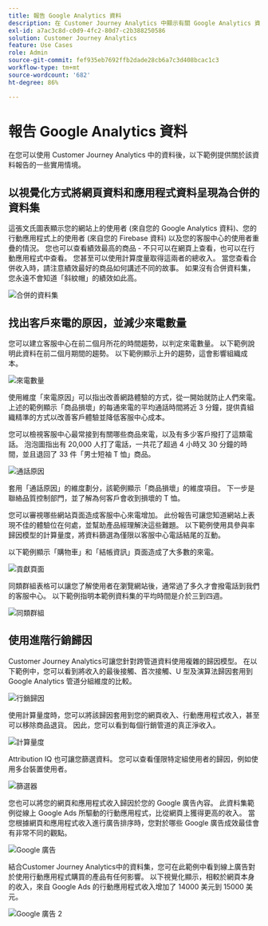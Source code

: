 ```yaml
---
title: 報告 Google Analytics 資料
description: 在 Customer Journey Analytics 中顯示有關 Google Analytics 資料的實用報表
exl-id: a7ac3c8d-c0d9-4fc2-80d7-c2b388250586
solution: Customer Journey Analytics
feature: Use Cases
role: Admin
source-git-commit: fef935eb7692ffb2dade28cb6a7c3d408bcac1c3
workflow-type: tm+mt
source-wordcount: '682'
ht-degree: 86%

---
```


# 報告 Google Analytics 資料

在您可以使用 Customer Journey Analytics 中的資料後，以下範例提供關於該資料報告的一些實用情境。

## 以視覺化方式將網頁資料和應用程式資料呈現為合併的資料集

這張文氏圖表顯示您的網站上的使用者 (來自您的 Google Analytics 資料)、您的行動應用程式上的使用者 (來自您的 Firebase 資料) 以及您的客服中心的使用者重疊的情況。 您也可以查看績效最高的商品 - 不只可以在網頁上查看，也可以在行動應用程式中查看。 您甚至可以使用計算度量取得這兩者的總收入。 當您查看合併收入時，請注意績效最好的商品如何講述不同的故事。 如果沒有合併資料集，您永遠不會知道「斜紋帽」的績效如此高。

![合併的資料集](../../assets/combined-datasets.png)

## 找出客戶來電的原因，並減少來電數量

您可以建立客服中心在前二個月所花的時間趨勢，以判定來電數量。 以下範例說明此資料在前二個月期間的趨勢。 以下範例顯示上升的趨勢，這會影響組織成本。

![來電數量](../../assets/call-volume.png)

使用維度「來電原因」可以指出改善網路體驗的方式，從一開始就防止人們來電。 上述的範例顯示「商品損壞」的每通來電的平均通話時間將近 3 分鐘，提供貴組織精準的方式以改善客戶體驗並降低客服中心成本。

您可以檢視客服中心最常接到有關哪些商品來電，以及有多少客戶撥打了這類電話。 泡泡圖指出有 20,000 人打了電話，一共花了超過 4 小時又 30 分鐘的時間，並且退回了 33 件「男士短袖 T 恤」商品。

![通話原因](../../assets/call-reason.png)

套用「通話原因」的維度劃分，該範例顯示「商品損壞」的維度項目。 下一步是聯絡品質控制部門，並了解為何客戶會收到損壞的 T 恤。

您可以審視哪些網站頁面造成客服中心來電增加。 此份報告可讓您知道網站上表現不佳的體驗位在何處，並幫助產品經理解決這些難題。 以下範例使用具參與率歸因模型的計算量度，將資料篩選為僅限以客服中心電話結尾的互動。

以下範例顯示「購物車」和「結帳資訊」頁面造成了大多數的來電。

![貢獻頁面](../../assets/contributing-pages.png)

同類群組表格可以讓您了解使用者在瀏覽網站後，通常過了多久才會撥電話到我們的客服中心。 以下範例指明本範例資料集的平均時間是介於三到四週。

![同類群組](../../assets/cohort.png)

## 使用進階行銷歸因

Customer Journey Analytics可讓您針對跨管道資料使用複雜的歸因模型。 在以下範例中，您可以看到將收入的最後接觸、首次接觸、U 型及演算法歸因套用到 Google Analytics 管道分組維度的比較。

![行銷歸因](../../assets/mktg-attribution.png)

使用計算量度時，您可以將該歸因套用到您的網頁收入、行動應用程式收入，甚至可以移除商品退貨。 因此，您可以看到每個行銷管道的真正淨收入。

![計算量度](../../assets/calc-metric.png)

Attribution IQ 也可讓您篩選資料。 您可以查看僅限特定組使用者的歸因，例如使用多台裝置使用者。

![篩選器](../../assets/filter.png)

您也可以將您的網頁和應用程式收入歸因於您的 Google 廣告內容。 此資料集範例從線上 Google Ads 所驅動的行動應用程式，比從網頁上獲得更高的收入。 當您根據網頁和應用程式收入進行廣告排序時，您對於哪些 Google 廣告成效最佳會有非常不同的觀點。

![Google 廣告](../../assets/google-ad.png)

結合Customer Journey Analytics中的資料集，您可在此範例中看到線上廣告對於使用行動應用程式購買的產品有任何影響。 以下視覺化顯示，相較於網頁本身的收入，來自 Google Ads 的行動應用程式收入增加了 14000 美元到 15000 美元。

![Google 廣告 2](../../assets/google-ad2.png)
